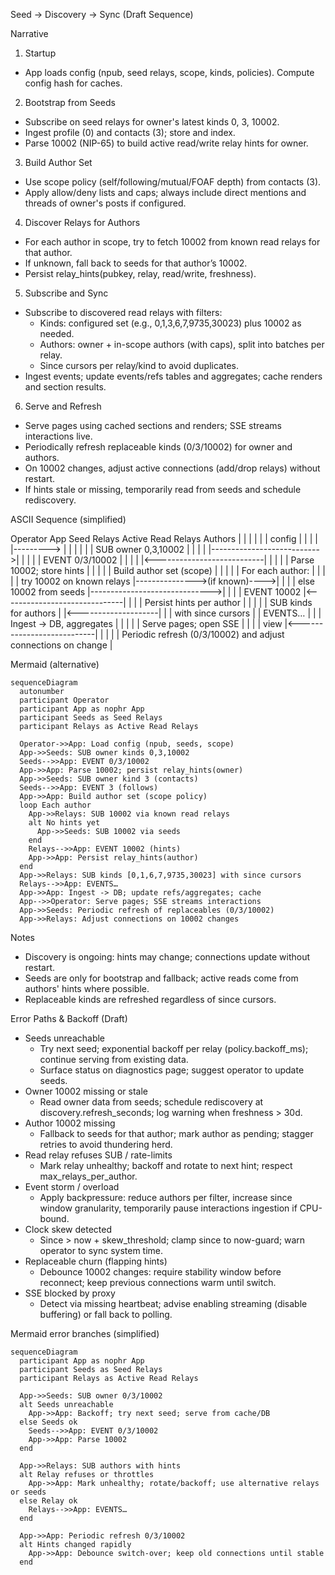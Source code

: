 Seed → Discovery → Sync (Draft Sequence)

Narrative
1) Startup
- App loads config (npub, seed relays, scope, kinds, policies). Compute config hash for caches.

2) Bootstrap from Seeds
- Subscribe on seed relays for owner's latest kinds 0, 3, 10002.
- Ingest profile (0) and contacts (3); store and index.
- Parse 10002 (NIP-65) to build active read/write relay hints for owner.

3) Build Author Set
- Use scope policy (self/following/mutual/FOAF depth) from contacts (3).
- Apply allow/deny lists and caps; always include direct mentions and threads of owner's posts if configured.

4) Discover Relays for Authors
- For each author in scope, try to fetch 10002 from known read relays for that author.
- If unknown, fall back to seeds for that author’s 10002.
- Persist relay_hints(pubkey, relay, read/write, freshness).

5) Subscribe and Sync
- Subscribe to discovered read relays with filters:
  - Kinds: configured set (e.g., 0,1,3,6,7,9735,30023) plus 10002 as needed.
  - Authors: owner + in-scope authors (with caps), split into batches per relay.
  - Since cursors per relay/kind to avoid duplicates.
- Ingest events; update events/refs tables and aggregates; cache renders and section results.

6) Serve and Refresh
- Serve pages using cached sections and renders; SSE streams interactions live.
- Periodically refresh replaceable kinds (0/3/10002) for owner and authors.
- On 10002 changes, adjust active connections (add/drop relays) without restart.
- If hints stale or missing, temporarily read from seeds and schedule rediscovery.

ASCII Sequence (simplified)

Operator       App                     Seed Relays                Active Read Relays          Authors
   |           |                            |                              |                     |
   |  config   |                            |                              |                     |
   |---------> |                            |                              |                     |
   |           | SUB owner 0,3,10002        |                              |                     |
   |           |--------------------------->|                              |                     |
   |           |    EVENT 0/3/10002         |                              |                     |
   |           |<---------------------------|                              |                     |
   |           | Parse 10002; store hints   |                              |                     |
   |           | Build author set (scope)   |                              |                     |
   |           | For each author:           |                              |                     |
   |           |  try 10002 on known relays |--------------->(if known)---->|                     |
   |           |  else 10002 from seeds     |------------------------------>|                     |
   |           |           EVENT 10002      |<------------------------------|                     |
   |           | Persist hints per author   |                              |                     |
   |           | SUB kinds for authors      |                              |<--------------------|
   |           | with since cursors         |                              |    EVENTS…          |
   |           | Ingest -> DB, aggregates   |                              |                     |
   |           | Serve pages; open SSE      |                              |                     |
   |   view    |<---------------------------|                              |                     |
   |           | Periodic refresh (0/3/10002) and adjust connections on change                  |

Mermaid (alternative)

```mermaid
sequenceDiagram
  autonumber
  participant Operator
  participant App as nophr App
  participant Seeds as Seed Relays
  participant Relays as Active Read Relays

  Operator->>App: Load config (npub, seeds, scope)
  App->>Seeds: SUB owner kinds 0,3,10002
  Seeds-->>App: EVENT 0/3/10002
  App->>App: Parse 10002; persist relay_hints(owner)
  App->>Seeds: SUB owner kind 3 (contacts)
  Seeds-->>App: EVENT 3 (follows)
  App->>App: Build author set (scope policy)
  loop Each author
    App->>Relays: SUB 10002 via known read relays
    alt No hints yet
      App->>Seeds: SUB 10002 via seeds
    end
    Relays-->>App: EVENT 10002 (hints)
    App->>App: Persist relay_hints(author)
  end
  App->>Relays: SUB kinds [0,1,6,7,9735,30023] with since cursors
  Relays-->>App: EVENTS…
  App->>App: Ingest -> DB; update refs/aggregates; cache
  App-->>Operator: Serve pages; SSE streams interactions
  App->>Seeds: Periodic refresh of replaceables (0/3/10002)
  App->>Relays: Adjust connections on 10002 changes
```

Notes
- Discovery is ongoing: hints may change; connections update without restart.
- Seeds are only for bootstrap and fallback; active reads come from authors' hints where possible.
- Replaceable kinds are refreshed regardless of since cursors.

Error Paths & Backoff (Draft)

- Seeds unreachable
  - Try next seed; exponential backoff per relay (policy.backoff_ms); continue serving from existing data.
  - Surface status on diagnostics page; suggest operator to update seeds.
- Owner 10002 missing or stale
  - Read owner data from seeds; schedule rediscovery at discovery.refresh_seconds; log warning when freshness > 30d.
- Author 10002 missing
  - Fallback to seeds for that author; mark author as pending; stagger retries to avoid thundering herd.
- Read relay refuses SUB / rate-limits
  - Mark relay unhealthy; backoff and rotate to next hint; respect max_relays_per_author.
- Event storm / overload
  - Apply backpressure: reduce authors per filter, increase since window granularity, temporarily pause interactions ingestion if CPU-bound.
- Clock skew detected
  - Since > now + skew_threshold; clamp since to now-guard; warn operator to sync system time.
- Replaceable churn (flapping hints)
  - Debounce 10002 changes: require stability window before reconnect; keep previous connections warm until switch.
- SSE blocked by proxy
  - Detect via missing heartbeat; advise enabling streaming (disable buffering) or fall back to polling.

Mermaid error branches (simplified)

```mermaid
sequenceDiagram
  participant App as nophr App
  participant Seeds as Seed Relays
  participant Relays as Active Read Relays

  App->>Seeds: SUB owner 0/3/10002
  alt Seeds unreachable
    App->>App: Backoff; try next seed; serve from cache/DB
  else Seeds ok
    Seeds-->>App: EVENT 0/3/10002
    App->>App: Parse 10002
  end

  App->>Relays: SUB authors with hints
  alt Relay refuses or throttles
    App->>App: Mark unhealthy; rotate/backoff; use alternative relays or seeds
  else Relay ok
    Relays-->>App: EVENTS…
  end

  App->>App: Periodic refresh 0/3/10002
  alt Hints changed rapidly
    App->>App: Debounce switch-over; keep old connections until stable
  end
```
